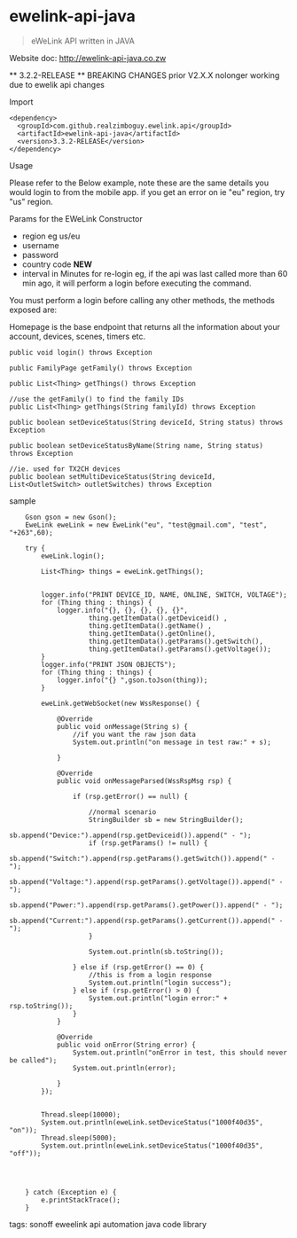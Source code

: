 
# ewelink-api-java
> eWeLink API written in JAVA

Website doc: http://ewelink-api-java.co.zw

** 3.2.2-RELEASE ** BREAKING CHANGES prior V2.X.X nolonger working due to ewelik api changes



Import

    <dependency>
      <groupId>com.github.realzimboguy.ewelink.api</groupId>
      <artifactId>ewelink-api-java</artifactId>
      <version>3.3.2-RELEASE</version>
    </dependency>


Usage

Please refer to the Below example, note these are the same details you would login to from the mobile app.
if you get an error on ie "eu" region, try "us" region.

Params for the EWeLink Constructor
- region eg us/eu
- username
- password
- country code **NEW** 
- interval in Minutes for re-login eg, if the api was last called more than 60 min ago, it will perform a login before executing the command.

You must perform a login before calling any other methods, the methods exposed are:

Homepage is the base endpoint that returns all the information about your account, devices, scenes, timers etc.

    public void login() throws Exception

    public FamilyPage getFamily() throws Exception 

    public List<Thing> getThings() throws Exception 

    //use the getFamily() to find the family IDs 
    public List<Thing> getThings(String familyId) throws Exception 

    public boolean setDeviceStatus(String deviceId, String status) throws Exception

    public boolean setDeviceStatusByName(String name, String status) throws Exception

    //ie. used for TX2CH devices
    public boolean setMultiDeviceStatus(String deviceId, List<OutletSwitch> outletSwitches) throws Exception

sample 

        Gson gson = new Gson();
        EweLink eweLink = new EweLink("eu", "test@gmail.com", "test", "+263",60);

        try {
            eweLink.login();

            List<Thing> things = eweLink.getThings();


            logger.info("PRINT DEVICE_ID, NAME, ONLINE, SWITCH, VOLTAGE");
            for (Thing thing : things) {
                logger.info("{}, {}, {}, {}, {}",
                        thing.getItemData().getDeviceid() ,
                        thing.getItemData().getName() ,
                        thing.getItemData().getOnline(),
                        thing.getItemData().getParams().getSwitch(),
                        thing.getItemData().getParams().getVoltage());
            }
            logger.info("PRINT JSON OBJECTS");
            for (Thing thing : things) {
                logger.info("{} ",gson.toJson(thing));
            }

            eweLink.getWebSocket(new WssResponse() {

                @Override
                public void onMessage(String s) {
                    //if you want the raw json data
                    System.out.println("on message in test raw:" + s);

                }

                @Override
                public void onMessageParsed(WssRspMsg rsp) {

                    if (rsp.getError() == null) {

                        //normal scenario
                        StringBuilder sb = new StringBuilder();
                        sb.append("Device:").append(rsp.getDeviceid()).append(" - ");
                        if (rsp.getParams() != null) {
                            sb.append("Switch:").append(rsp.getParams().getSwitch()).append(" - ");
                            sb.append("Voltage:").append(rsp.getParams().getVoltage()).append(" - ");
                            sb.append("Power:").append(rsp.getParams().getPower()).append(" - ");
                            sb.append("Current:").append(rsp.getParams().getCurrent()).append(" - ");
                        }

                        System.out.println(sb.toString());

                    } else if (rsp.getError() == 0) {
                        //this is from a login response
                        System.out.println("login success");
                    } else if (rsp.getError() > 0) {
                        System.out.println("login error:" + rsp.toString());
                    }
                }

                @Override
                public void onError(String error) {
                    System.out.println("onError in test, this should never be called");
                    System.out.println(error);

                }
            });


            Thread.sleep(10000);
            System.out.println(eweLink.setDeviceStatus("1000f40d35", "on"));
            Thread.sleep(5000);
            System.out.println(eweLink.setDeviceStatus("1000f40d35", "off"));




        } catch (Exception e) {
            e.printStackTrace();
        }

tags: 
sonoff eweelink api automation java code library
